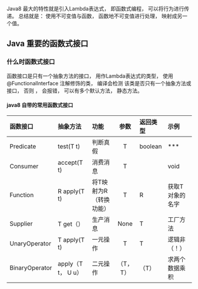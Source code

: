 Java8 最大的特性就是引入Lambda表达式， 即函数式编程， 可以将行为进行传递。 总结就是： 使用不可变值与函数， 函数地不可变值进行处理， 映射成另一个值。 

## Java 重要的函数式接口

### 什么时函数式接口

函数接口是只有一个抽象方法的接口， 用作Lambda表达式的类型， 使用@Functionallnterface 注解修饰的类， 编译会检测
该类是否只有一个抽象方法或接口， 否则 ， 会报错， 可以有多个默认方法， 静态方法。 

#### java8 自带的常用函数式接口

| 函数接口 | 抽象方法 | 功能 | 参数 | 返回类型 | 示例 |
|:---|:---|:---|:---:|:---|:---|
|Predicate| test(T t)|判断真假|T|boolean|***|
|Consumer|accept(T t)|消费消息|T||void|输出一个值|
|Function|R apply(T t)|将T映射为R（转换功能）| T|R|获取T对象的名字|
|Supplier|T get（）|生产消息|None|T|工厂方法|
|UnaryOperator|T apply(T t)|一元操作|T|T|逻辑非（！）|
|BinaryOperator|apply（T t， U u）|二元操作|（T， T）|（T）|求两个数据乘积|
